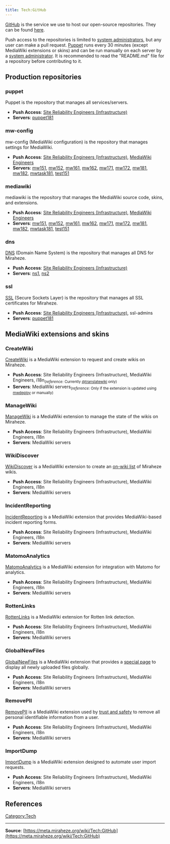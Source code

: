 ```yaml
---
title: Tech:GitHub
---
```


[GitHub](https://meta.miraheze.org/wiki/github:) is the service we use to host our open-source repositories. They can be found [here](https://meta.miraheze.org/wiki/github:miraheze).

Push access to the repositories is limited to [system administrators](https://meta.miraheze.org/wiki/Tech:SRE_Volunteers), but any user can make a pull request. [Puppet](https://meta.miraheze.org/wiki/Tech:Puppet) runs every 30 minutes (except MediaWiki extensions or skins) and can be run manually on each server by a [system administrator](https://meta.miraheze.org/wiki/Tech:SRE_Volunteers). It is recommended to read the "README.md" file for a repository before contributing to it.

## Production repositories 

### puppet 

Puppet is the repository that manages all services/servers.
* **Push Access**: [Site Reliability Engineers (Infrastructure)](https://meta.miraheze.org/wiki/Tech:Organisation#Team:_Infrastructure,_Site_Reliability_Engineering)
* **Servers**: [puppet181](https://meta.miraheze.org/wiki/Tech:puppet181)

### mw-config 

mw-config (MediaWiki configuration) is the repository that manages settings for MediaWiki.
* **Push Access**: [Site Reliability Engineers (Infrastructure)](https://meta.miraheze.org/wiki/Tech:Organisation#Team:_Infrastructure,_Site_Reliability_Engineering), [MediaWiki Engineers](https://meta.miraheze.org/wiki/Tech:Organisation#Team:_MediaWiki,_Site_Reliability_Engineering)
* **Servers**: [mw151](https://meta.miraheze.org/wiki/Tech:Mw151), [mw152](https://meta.miraheze.org/wiki/Tech:Mw152), [mw161](https://meta.miraheze.org/wiki/Tech:Mw161), [mw162](https://meta.miraheze.org/wiki/Tech:Mw162), [mw171](https://meta.miraheze.org/wiki/Tech:Mw171), [mw172](https://meta.miraheze.org/wiki/Tech:Mw172), [mw181](https://meta.miraheze.org/wiki/Tech:Mw181), [mw182](https://meta.miraheze.org/wiki/Tech:Mw182), [mwtask181](https://meta.miraheze.org/wiki/Tech:Mwtask181), [test151](https://meta.miraheze.org/wiki/Tech:Test151)

### mediawiki 

mediawiki is the repository that manages the MediaWiki source code, skins, and extensions.
* **Push Access**: [Site Reliability Engineers (Infrastructure)](https://meta.miraheze.org/wiki/Tech:Organisation#Team:_Infrastructure,_Site_Reliability_Engineering), [MediaWiki Engineers](https://meta.miraheze.org/wiki/Tech:Organisation#Team:_MediaWiki,_Site_Reliability_Engineering)
* **Servers**: [mw151](https://meta.miraheze.org/wiki/Tech:Mw151), [mw152](https://meta.miraheze.org/wiki/Tech:Mw152), [mw161](https://meta.miraheze.org/wiki/Tech:Mw161), [mw162](https://meta.miraheze.org/wiki/Tech:Mw162), [mw171](https://meta.miraheze.org/wiki/Tech:Mw171), [mw172](https://meta.miraheze.org/wiki/Tech:Mw172), [mw181](https://meta.miraheze.org/wiki/Tech:Mw181), [mw182](https://meta.miraheze.org/wiki/Tech:Mw182), [mwtask181](https://meta.miraheze.org/wiki/Tech:Mwtask181), [test151](https://meta.miraheze.org/wiki/Tech:Test151)

### dns 

[DNS](https://meta.miraheze.org/wiki/Tech:DNS) (Domain Name System) is the repository that manages all DNS for Miraheze.
* **Push Access**: [Site Reliability Engineers (Infrastructure)](https://meta.miraheze.org/wiki/Tech:Organisation#Team:_Infrastructure,_Site_Reliability_Engineering)
* **Servers**: [ns1](https://meta.miraheze.org/wiki/Tech:Ns1), [ns2](https://meta.miraheze.org/wiki/Tech:Ns2)

### ssl 

[SSL](https://meta.miraheze.org/wiki/Tech:SSL_certificates) (Secure Sockets Layer) is the repository that manages all SSL certificates for Miraheze.
* **Push Access**: [Site Reliability Engineers (Infrastructure)](https://meta.miraheze.org/wiki/Tech:Organisation#Team:_Infrastructure,_Site_Reliability_Engineering), ssl-admins
* **Servers**: [puppet181](https://meta.miraheze.org/wiki/Tech:Puppet181)

## MediaWiki extensions and skins 

### CreateWiki 

[CreateWiki](https://github.com/miraheze/CreateWiki) is a MediaWiki extension to request and create wikis on Miraheze.
* **Push Access**: Site Reliability Engineers (Infrastructure), MediaWiki Engineers, i18n<sub>(*reference:* Currently [@translatewiki](https://github.com/translatewiki) only)</sub>
* **Servers**: MediaWiki servers<sub>(*reference:* Only if the extension is updated using [mwdeploy](https://meta.miraheze.org/wiki/Tech:Mwdeploy) or manually)</sub>

### ManageWiki 

[ManageWiki](https://github.com/miraheze/ManageWiki) is a MediaWiki extension to manage the state of the wikis on Miraheze.
* **Push Access**: Site Reliability Engineers (Infrastructure), MediaWiki Engineers, i18n
* **Servers**: MediaWiki servers

### WikiDiscover 

[WikiDiscover](https://github.com/miraheze/WikiDiscover) is a MediaWiki extension to create an [on-wiki list](https://meta.miraheze.org/wiki/Special:WikiDiscover) of Miraheze wikis.
* **Push Access**: Site Reliability Engineers (Infrastructure), MediaWiki Engineers, i18n
* **Servers**: MediaWiki servers

### IncidentReporting 

[IncidentReporting](https://github.com/miraheze/IncidentReporting) is a MediaWiki extension that provides MediaWiki-based incident reporting forms.
* **Push Access**: Site Reliability Engineers (Infrastructure), MediaWiki Engineers, i18n
* **Servers**: MediaWiki servers

### MatomoAnalytics 

[MatomoAnalytics](https://github.com/miraheze/MatomoAnalytics) is a MediaWiki extension for integration with Matomo for analytics.
* **Push Access**: Site Reliability Engineers (Infrastructure), MediaWiki Engineers, i18n
* **Servers**: MediaWiki servers

### RottenLinks 

[RottenLinks](https://github.com/miraheze/RottenLinks) is a MediaWiki extension for Rotten link detection.
* **Push Access**: Site Reliability Engineers (Infrastructure), MediaWiki Engineers, i18n
* **Servers**: MediaWiki servers

### GlobalNewFiles 

[GlobalNewFiles](https://github.com/miraheze/GlobalNewFiles) is a MediaWiki extension that provides a [special page](https://meta.miraheze.org/wiki/Special:GlobalNewFiles) to display all newly uploaded files globally.
* **Push Access**: Site Reliability Engineers (Infrastructure), MediaWiki Engineers, i18n
* **Servers**: MediaWiki servers

### RemovePII 

[RemovePII](https://github.com/miraheze/RemovePII) is a MediaWiki extension used by [trust and safety](https://meta.miraheze.org/wiki/Trust_and_Safety) to remove all personal identifiable information from a user.
* **Push Access**: Site Reliability Engineers (Infrastructure), MediaWiki Engineers, i18n
* **Servers**: MediaWiki servers

### ImportDump 

[ImportDump](https://github.com/miraheze/ImportDump) is a MediaWiki extension designed to automate user import requests.
* **Push Access**: Site Reliability Engineers (Infrastructure), MediaWiki Engineers, i18n
* **Servers**: MediaWiki servers

## References 

[Category:Tech](https://meta.miraheze.org/wiki/Category:Tech)

----
**Source**: [https://meta.miraheze.org/wiki/Tech:GitHub](https://meta.miraheze.org/wiki/Tech:GitHub)